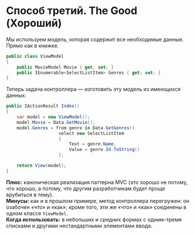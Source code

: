 # Способ третий. The Good (Хороший)

Мы используем модель, которая содержит все необходимые данные. Прямо как в книжке.

```csharp
public class ViewModel
{
	public MovieModel Movie { get; set; }
	public IEnumerable<SelectListItem> Genres { get; set; }
}
```

Теперь задача контроллера — изготовить эту модель из имеющихся данных:

```csharp
public IActionResult Index()
{
    var model = new ViewModel();
    model.Movie = Data.GetMovie();
    model.Genres = from genre in Data.GetGenres()
                    select new SelectListItem
                    {
                        Text = genre.Name,
                        Value = genre.Id.ToString()
                    };

    return View(model);
}
```

**Плюс:** каноническая реализация паттерна MVC (это хорошо не потому, что хорошо, а потому, что другим разработчикам будет проще врубиться в тему).\
**Минусы:** как и в прошлом примере, метод контроллера перегружен: он озабочен «что» и «как»; кроме того, эти же «что» и «как» соединены в одном классе `ViewModel`.\
**Когда использовать:** в небольших и средних формах с одним-тремя списками и другими нестандартными элементами ввода.
